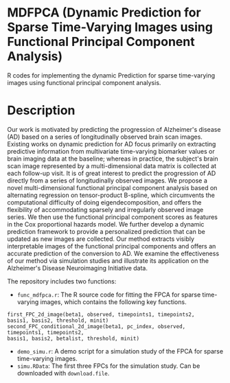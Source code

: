 # MDFPCA (Dynamic Prediction for Sparse Time-Varying Images using Functional Principal Component Analysis)
R codes for implementing the dynamic Prediction for sparse time-varying images using functional principal component analysis.
# Description
Our work is motivated by predicting the progression of Alzheimer's disease (AD) based on a series of longitudinally observed brain scan images.  Existing works on dynamic prediction for AD focus primarily on extracting predictive information from multivariate time-varying biomarker values or brain imaging data at the baseline; whereas in practice, the subject's brain scan image represented by a multi-dimensional data matrix is collected at each follow-up visit. It is of great interest to predict the progression of AD directly from a series of longitudinally observed images. We propose a novel multi-dimensional functional principal component analysis based on alternating regression on tensor-product B-spline, which circumvents the computational difficulty of doing eigendecomposition, and offers the flexibility of accommodating sparsely and irregularly observed image series. We then use the functional principal component scores as features in the Cox proportional hazards model. We further develop a dynamic prediction framework to provide a personalized prediction that can be updated as new images are collected. Our method extracts visibly interpretable images of the functional principal components and offers an accurate prediction of the conversion to AD. We examine the effectiveness of our method via simulation studies and illustrate its application on the Alzheimer's Disease Neuroimaging Initiative data.


The repository includes two functions:
* ```func_mdfpca.r```: The R source code for fitting the FPCA for sparse time-varying images, which contains the following key functions.
```rscript
first_FPC_2d_image(beta1, observed, timepoints1, timepoints2, 
basis1, basis2, threshold, minit) 
second_FPC_conditional_2d_image(beta1, pc_index, observed, timepoints1, timepoints2, 
basis1, basis2, betalist, threshold, minit)
```
* ```demo_simu.r```: A demo script for a simulation study of the FPCA for sparse time-varying images.
* ```simu.RData```: The first three FPCs for the simulation study. Can be downloaded with ```download.file```.

